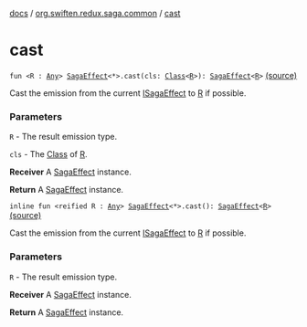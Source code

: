 [docs](../index.md) / [org.swiften.redux.saga.common](index.md) / [cast](./cast.md)

# cast

`fun <R : `[`Any`](https://kotlinlang.org/api/latest/jvm/stdlib/kotlin/-any/index.html)`> `[`SagaEffect`](-saga-effect/index.md)`<*>.cast(cls: `[`Class`](http://docs.oracle.com/javase/6/docs/api/java/lang/Class.html)`<`[`R`](cast.md#R)`>): `[`SagaEffect`](-saga-effect/index.md)`<`[`R`](cast.md#R)`>` [(source)](https://github.com/protoman92/KotlinRedux/tree/master/common/common-saga/src/main/kotlin/org/swiften/redux/saga/common/CommonExtension.kt#L20)

Cast the emission from the current [ISagaEffect](-i-saga-effect.md) to [R](cast.md#R) if possible.

### Parameters

`R` - The result emission type.

`cls` - The [Class](http://docs.oracle.com/javase/6/docs/api/java/lang/Class.html) of [R](cast.md#R).

**Receiver**
A [SagaEffect](-saga-effect/index.md) instance.

**Return**
A [SagaEffect](-saga-effect/index.md) instance.

`inline fun <reified R : `[`Any`](https://kotlinlang.org/api/latest/jvm/stdlib/kotlin/-any/index.html)`> `[`SagaEffect`](-saga-effect/index.md)`<*>.cast(): `[`SagaEffect`](-saga-effect/index.md)`<`[`R`](cast.md#R)`>` [(source)](https://github.com/protoman92/KotlinRedux/tree/master/common/common-saga/src/main/kotlin/org/swiften/redux/saga/common/CommonExtension.kt#L30)

Cast the emission from the current [ISagaEffect](-i-saga-effect.md) to [R](cast.md#R) if possible.

### Parameters

`R` - The result emission type.

**Receiver**
A [SagaEffect](-saga-effect/index.md) instance.

**Return**
A [SagaEffect](-saga-effect/index.md) instance.

